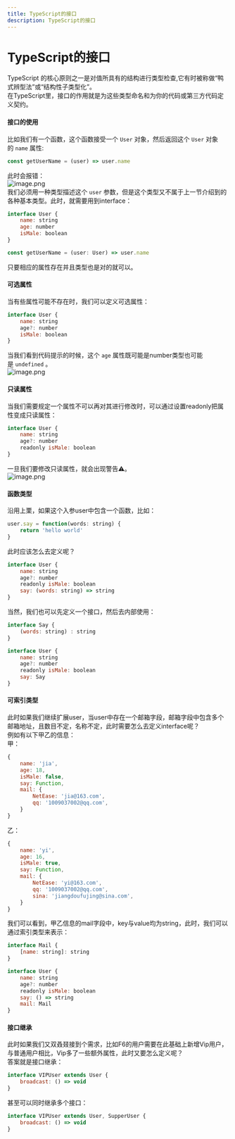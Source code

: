 ```yaml
---
title: TypeScript的接口
description: TypeScript的接口
---
```


# TypeScript的接口
TypeScript 的核心原则之一是对值所具有的结构进行类型检查,它有时被称做“鸭式辨型法”或“结构性子类型化”。<br />在TypeScript里，接口的作用就是为这些类型命名和为你的代码或第三方代码定义契约。

#### 接口的使用
比如我们有一个函数，这个函数接受一个 `User` 对象，然后返回这个 `User` 对象的 `name` 属性:
```javascript
const getUserName = (user) => user.name
```
此时会报错：<br />![image.png](https://cdn.nlark.com/yuque/0/2020/png/379592/1577981113339-cbe10c9c-0f3d-412e-a765-eca02122f323.png#align=left&display=inline&height=129&name=image.png&originHeight=258&originWidth=1214&size=55886&status=done&style=none&width=607)<br />我们必须用一种类型描述这个 `user` 参数，但是这个类型又不属于上一节介绍到的各种基本类型。此时，就需要用到interface：
```javascript
interface User {
    name: string
    age: number
    isMale: boolean
}

const getUserName = (user: User) => user.name
```
只要相应的属性存在并且类型也是对的就可以。

#### 可选属性
当有些属性可能不存在时，我们可以定义可选属性：
```javascript
interface User {
    name: string
    age?: number
    isMale: boolean
}
```
当我们看到代码提示的时候，这个 `age` 属性既可能是number类型也可能是 `undefined` 。<br />![image.png](https://cdn.nlark.com/yuque/0/2020/png/379592/1577981086899-2057bd9b-4852-4512-93d4-a2dfb462b6e1.png#align=left&display=inline&height=163&name=image.png&originHeight=326&originWidth=1586&size=56309&status=done&style=none&width=793)

#### 只读属性
当我们需要规定一个属性不可以再对其进行修改时，可以通过设置readonly把属性变成只读属性：

```javascript
interface User {
    name: string
    age?: number
    readonly isMale: boolean
}
```
一旦我们要修改只读属性，就会出现警告⚠️。<br />![image.png](https://cdn.nlark.com/yuque/0/2020/png/379592/1577981052629-fb2d41b4-0ee2-495d-8b16-59c67514f8a4.png#align=left&display=inline&height=167&name=image.png&originHeight=334&originWidth=1292&size=64993&status=done&style=none&width=646)

#### 函数类型
沿用上栗，如果这个入参user中包含一个函数，比如：
```javascript
user.say = function(words: string) {
    return 'hello world'
}
```
此时应该怎么去定义呢？
```javascript
interface User {
    name: string
    age?: number
    readonly isMale: boolean
    say: (words: string) => string
}

```
当然，我们也可以先定义一个接口，然后去内部使用：
```javascript
interface Say {
    (words: string) : string
}

interface User {
    name: string
    age?: number
    readonly isMale: boolean
    say: Say
}
```

#### 可索引类型
此时如果我们继续扩展user，当user中存在一个邮箱字段，邮箱字段中包含多个邮箱地址，且数目不定，名称不定，此时需要怎么去定义interface呢？<br />例如有以下甲乙的信息：<br />甲：
```javascript
{
    name: 'jia',
    age: 18,
    isMale: false,
    say: Function,
    mail: {
        NetEase: 'jia@163.com',
        qq: '1009037002@qq.com',
    }
}
```
乙：
```javascript
{
    name: 'yi',
    age: 16,
    isMale: true,
    say: Function,
    mail: {
        NetEase: 'yi@163.com',
        qq: '1009037002@qq.com',
        sina: 'jiangdoufujing@sina.com',
    }
}
```
我们可以看到，甲乙信息的mail字段中，key与value均为string，此时，我们可以通过索引类型来表示：
```javascript
interface Mail {
    [name: string]: string
}

interface User {
    name: string
    age?: number
    readonly isMale: boolean
    say: () => string
    mail: Mail
}

```

#### 接口继承
此时如果我们又双叒叕接到个需求，比如F6的用户需要在此基础上新增Vip用户，与普通用户相比，Vip多了一些额外属性，此时又要怎么定义呢？<br />答案就是接口继承：
```javascript
interface VIPUser extends User {
    broadcast: () => void
}
```
甚至可以同时继承多个接口：
```javascript
interface VIPUser extends User, SupperUser {
    broadcast: () => void
}
```